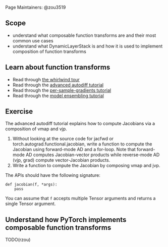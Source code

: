 Page Maintainers: @zou3519

## Scope
* understand what composable function transforms are and their most common use cases
* understand what DynamicLayerStack is and how it is used to implement composition of function transforms

## Learn about function transforms
* Read through [the whirlwind tour](https://pytorch.org/functorch/stable/notebooks/whirlwind_tour.html)
* Read through the [advanced autodiff tutorial](https://pytorch.org/functorch/stable/notebooks/jacobians_hessians.html)
* Read through the [per-sample-gradients tutorial](https://pytorch.org/functorch/stable/notebooks/per_sample_grads.html)
* Read through the [model ensembling tutorial](https://pytorch.org/functorch/stable/notebooks/ensembling.html)

## Exercise

The advanced autodiff tutorial explains how to compute Jacobians via a composition of vmap and vjp.
1. Without looking at the source code for jacfwd or torch.autograd.functional.jacobian, write a function to compute the Jacobian using forward-mode AD and a for-loop. Note that forward-mode AD computes Jacobian-vector products while reverse-mode AD (vjp, grad) compute vector-Jacobian products.
2. Write a function to compute the Jacobian by composing vmap and jvp.

The APIs should have the following signature:
```
def jacobian(f, *args):
    pass
```
You can assume that `f` accepts multiple Tensor arguments and returns a single Tensor argument.

## Understand how PyTorch implements composable function transforms

TODO(rzou)